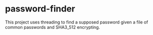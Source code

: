 # password-finder 

This project uses threading to find a supposed password given a file of common passwords and SHA3_512 encrypting.
